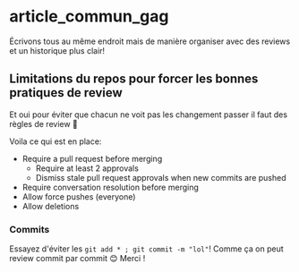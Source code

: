 # article_commun_gag

Écrivons tous au même endroit mais de manière organiser avec des reviews et un historique plus clair!

## Limitations du repos pour forcer les bonnes pratiques de review

Et oui pour éviter que chacun ne voit pas les changement passer il faut des règles de review 🙂

Voila ce qui est en place:

- Require a pull request before merging
  - Require at least 2 approvals
  - Dismiss stale pull request approvals when new commits are pushed
- Require conversation resolution before merging
- Allow force pushes (everyone)
- Allow deletions

### Commits

Essayez d'éviter les `git add * ; git commit -m "lol"`!
Comme ça on peut review commit par commit 😊
Merci !

